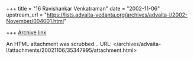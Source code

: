 +++
title = "16 Ravishankar Venkatraman"
date = "2002-11-06"
upstream_url = "https://lists.advaita-vedanta.org/archives/advaita-l/2002-November/004001.html"

+++
[Archive link](https://lists.advaita-vedanta.org/archives/advaita-l/2002-November/004001.html)

An HTML attachment was scrubbed...
URL: </archives/advaita-l/attachments/20021106/35347995/attachment.html>

